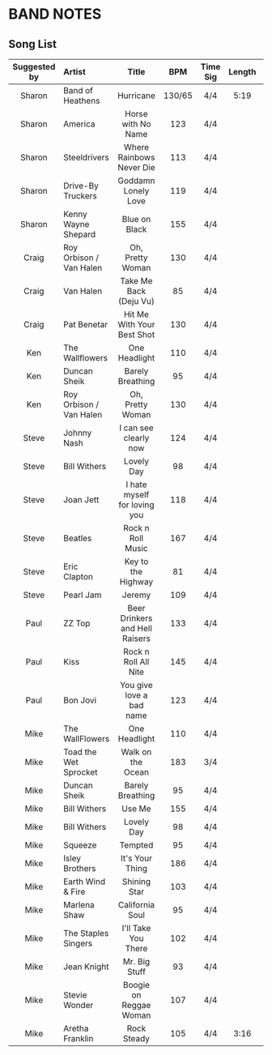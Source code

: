 # BAND NOTES

## Song List

| Suggested by | Artist                  |             Title              |  BPM   | Time Sig | Length |  Key  | Downloaded? | Charted? | Stems? |
| :----------: | :---------------------- | :----------------------------: | :----: | :------: | :----: | :---: | :---------: | :------: | :----: |
|    Sharon    | Band of Heathens        |           Hurricane            | 130/65 |   4/4    |  5:19  |       |     Yes     |    No    |   No   |
|    Sharon    | America                 |       Horse with No Name       |  123   |   4/4    |        |       |     Yes     |    No    |   No   |
|    Sharon    | Steeldrivers            |    Where Rainbows Never Die    |  113   |   4/4    |        |       |     Yes     |    No    |   No   |
|    Sharon    | Drive-By Truckers       |      Goddamn Lonely Love       |  119   |   4/4    |        |       |     Yes     |    No    |   No   |
|    Sharon    | Kenny Wayne Shepard     |         Blue on Black          |  155   |   4/4    |        |       |     Yes     |    No    |   No   |
|    Craig     | Roy Orbison / Van Halen |        Oh, Pretty Woman        |  130   |   4/4    |        |       |     Yes     |    No    |   No   |
|    Craig     | Van Halen               |     Take Me Back (Deju Vu)     |   85   |   4/4    |        |       |     Yes     |    No    |   No   |
|    Craig     | Pat Benetar             |   Hit Me With Your Best Shot   |  130   |   4/4    |        |       |     Yes     |    No    |   No   |
|     Ken      | The Wallflowers         |         One Headlight          |  110   |   4/4    |        |       |     Yes     |    No    |   No   |
|     Ken      | Duncan Sheik            |        Barely Breathing        |   95   |   4/4    |        |       |     Yes     |    No    |   No   |
|     Ken      | Roy Orbison / Van Halen |        Oh, Pretty Woman        |  130   |   4/4    |        |       |     Yes     |    No    |   No   |
|    Steve     | Johnny Nash             |     I can see clearly now      |  124   |   4/4    |        |       |     Yes     |    No    |   No   |
|    Steve     | Bill Withers            |           Lovely Day           |   98   |   4/4    |        |       |     Yes     |    No    |   No   |
|    Steve     | Joan Jett               |  I hate myself for loving you  |  118   |   4/4    |        |       |     Yes     |    No    |   No   |
|    Steve     | Beatles                 |       Rock n Roll Music        |  167   |   4/4    |        |       |     Yes     |    No    |   No   |
|    Steve     | Eric Clapton            |       Key to the Highway       |   81   |   4/4    |        |       |     Yes     |    No    |   No   |
|    Steve     | Pearl Jam               |             Jeremy             |  109   |   4/4    |        |       |     Yes     |    No    |   No   |
|     Paul     | ZZ Top                  | Beer Drinkers and Hell Raisers |  133   |   4/4    |        |       |     Yes     |    No    |   No   |
|     Paul     | Kiss                    |      Rock n Roll All Nite      |  145   |   4/4    |        |       |     Yes     |    No    |   No   |
|     Paul     | Bon Jovi                |    You give love a bad name    |  123   |   4/4    |        |       |     Yes     |    No    |   No   |
|     Mike     | The WallFlowers         |         One Headlight          |  110   |   4/4    |        |       |     Yes     |    No    |   No   |
|     Mike     | Toad the Wet Sprocket   |       Walk on the Ocean        |  183   |   3/4    |        |       |     Yes     |    No    |   No   |
|     Mike     | Duncan Sheik            |        Barely Breathing        |   95   |   4/4    |        |       |     Yes     |    No    |   No   |
|     Mike     | Bill Withers            |             Use Me             |  155   |   4/4    |        |       |     Yes     |    No    |   No   |
|     Mike     | Bill Withers            |           Lovely Day           |   98   |   4/4    |        |       |     Yes     |    No    |   No   |
|     Mike     | Squeeze                 |            Tempted             |   95   |   4/4    |        |       |     Yes     |    No    |   No   |
|     Mike     | Isley Brothers          |        It's Your Thing         |  186   |   4/4    |        |       |     Yes     |    No    |   No   |
|     Mike     | Earth Wind & Fire       |          Shining Star          |  103   |   4/4    |        |       |     Yes     |    No    |   No   |
|     Mike     | Marlena Shaw            |        California Soul         |   95   |   4/4    |        |       |     Yes     |    No    |   No   |
|     Mike     | The Staples Singers     |      I'll Take You There       |  102   |   4/4    |        |       |     Yes     |    No    |   No   |
|     Mike     | Jean Knight             |         Mr. Big Stuff          |   93   |   4/4    |        |       |     Yes     |    No    |   No   |
|     Mike     | Stevie Wonder           |     Boogie on Reggae Woman     |  107   |   4/4    |        |       |     Yes     |    No    |   No   |
|     Mike     | Aretha Franklin         |          Rock Steady           |  105   |   4/4    |  3:16  |       |     Yes     |    No    |   No   |